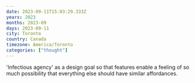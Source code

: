 ```yaml
---
date: 2023-09-11T15:03:29.333Z
years: 2023
months: 2023-09
days: 2023-09-11
city: Toronto
country: Canada
timezone: America/Toronto
categories: ["thought"]
---
```

'Infectious agency' as a design goal so that features enable a feeling of so much possibility that everything else should have similar affordances.
